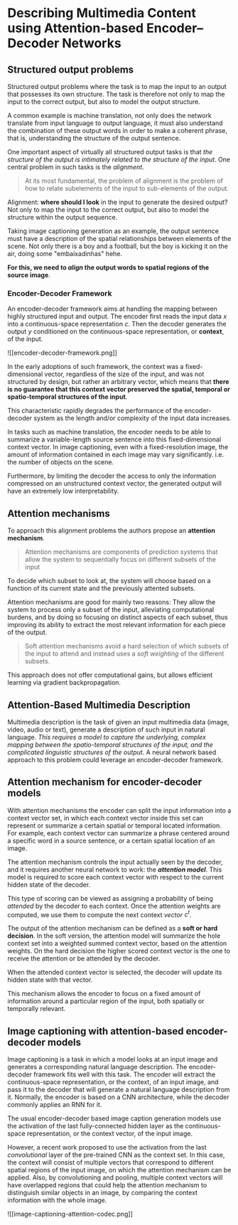 # Describing Multimedia Content using Attention-based Encoder–Decoder Networks

## Structured output problems

Structured output problems where the task is to map the input to an output that possesses its own structure. The task is therefore not only to map the input to the correct output, but also to model the output structure.

A common example is machine translation, not only does the network translate from input language to output language, it must also understand the combination of these output words in order to make a coherent phrase, that is, understanding the structure of the output sentence.

One important aspect of virtually all structured output tasks is that *the structure of the output is intimately related to the structure of the input*. One central problem in such tasks is the *alignment*.

> At its most fundamental, the problem of alignment is the problem of how to relate subelements of the input to sub-elements of the output.

Alignment: **where should I look** in the input to generate the desired output? Not only to map the input to the correct output, but also to model the structure within the output sequence.

Taking image captioning generation as an example, the output sentence must have a description of the spatial relationships between elements of the scene. Not only there is a boy and a football, but the boy is kicking it on the air, doing some "embaixadinhas" hehe.

**For this, we need to *align* the output words to spatial regions of the source image**.

### Encoder-Decoder Framework

An encoder-decoder framework aims at handling the mapping between highly structured input and output. The encoder first reads the input data $x$ into a continuous-space representation $c$. Then the decoder generates the output $y$ conditioned on the continuous-space representation, or **context**, of the input.

![[encoder-decoder-framework.png]]

In the early adoptions of such framework, the context was a fixed-dimensional vector, regardless of the size of the input, and was not structured by design, but rather an arbitrary vector, which means that **there is no guarantee that this context vector preserved the spatial, temporal or spatio-temporal structures of the input**.

This characteristic rapidly degrades the performance of the encoder-decoder system as the length and/or complexity of the input data increases.

In tasks such as machine translation, the encoder needs to be able to summarize a variable-length source sentence into this fixed-dimensional context vector. In image captioning, even with a fixed-resolution image, the amount of information contained in each image may vary significantly. i.e. the number of objects on the scene.

Furthermore, by limiting the decoder the access to only the information compressed on an unstructured context vector, the generated output will have an extremely low interpretability.

## Attention mechanisms

To approach this alignment problems the authors propose an **attention mechanism**.

> Attention mechanisms are components of prediction systems that allow the system to sequentially focus on different subsets of the input

To decide which subset to look at, the system will choose based on a function of its current state and the previously attented subsets.

Attention mechanisms are good for mainly two reasons: They allow the system to process only a subset of the input, alleviating computational burdens, and by doing so focusing on distinct aspects of each subset, thus improving its ability to extract the most relevant information for each piece of the output.

> Soft attention mechanisms avoid a hard selection of which subsets of the input to attend and instead uses a *soft weighting* of the different subsets.

This approach does not offer computational gains, but allows efficient learning via gradient backpropagation.

## Attention-Based Multimedia Description

Multimedia description is the task of given an input multimedia data (image, video, audio or text), generate a description of such input in natural language. *This requires a model to capture the underlying, complex mapping between the spatio-temporal structures of the input, and the complicated linguistic structures of the output*. A neural network based approach to this problem could leverage an encoder-decoder framework.

## Attention mechanism for encoder-decoder models

With attention mechanisms the encoder can split the input information into a context vector set, in which each context vector inside this set can represent or summarize a certain spatial or temporal located information. For example, each context vector can summarize a phrase centered around a specific word in a source sentence, or a certain spatial location of an image.

The attention mechanism controls the input actually seen by the decoder, and it requires another neural network to work: the ***attention model***. This model is required to score each context vector with respect to the current hidden state of the decoder.

This type of scoring can be viewed as assigning a probability of being *attended* by the decoder to each context. Once the attention weights are computed, we use them to compute the next context *vector* $c^t$.

The output of the attention mechanism can be defined as a **soft or hard decision**. In the soft version, the attention model will summarize the hole context set into a weighted summed context vector, based on the attention weights. On the hard decision the higher scored context vector is the one to receive the attention or be attended by the decoder.

When the attended context vector is selected, the decoder will update its hidden state with that vector.

This mechanism allows the encoder to focus on a fixed amount of information around a particular region of the input, both spatially or temporally relevant.

## Image captioning with attention-based encoder-decoder models

Image captioning is a task in which a model looks at an input image and generates a corresponding natural language description. The encoder-decoder framework fits well with this task. The encoder will extract the continuous-space representation, or the context, of an input image, and pass it to the decoder that will generate a natural language description from it. Normally, the encoder is based on a CNN architecture, while the decoder commonly applies an RNN for it.

The usual encoder-decoder based image caption generation models use the activation of the last fully-connected hidden layer as the continuous-space representation, or the context vector, of the input image.

However, a recent work proposed to use the activation from the last *convolutional* layer of the pre-trained CNN as the context set. In this case, the context will consist of multiple vectors that correspond to different spatial regions of the input image, on which the attention mechanism can be applied. Also, by convolutioning and pooling, multiple context vectors will have overlapped regions that could help the attention mechanism to distinguish similar objects in an image, by comparing the context information with the whole image.

![[image-captioning-attention-codec.png]]


